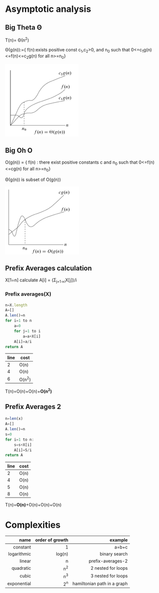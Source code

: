 # Asymptotic analysis

## Big Theta Θ

T(n)= Θ(n<sup>2</sup>)

Θ(g(n)):={ f(n):exists positive const c<sub>1</sub>,c<sub>2</sub>>0, and n<sub>0</sub> such that 0<=c<sub>1</sub>g(n)<=f(n)<=c<sub>2</sub>g(n) for all n>=n<sub>0</sub>}

![big theta](immagini/Screenshot_1.png)

## Big Oh O

O(g(n)) = { f(n) : there exist positive constants c and n<sub>0</sub> such that 0<=f(n)<=cg(n) for all n>=n<sub>0</sub>}

Θ(g(n)) is subset of O(g(n))

![big oh](immagini/Screenshot_2.png)

## Prefix Averages calculation

X[1÷n] calculate A[i] = (Σ<sub>j=1->i</sub>X[j])/i

### Prefix averages(X)
```javascript
n=X.length
A=[]
A.len()=n
for i=1 to n
    a=0
    for j=1 to i
        a=a+X[i]
    A[i]=a/i
return A
```

line|cost
---|---
2|O(n)
4|O(n)
6|O(n<sup>2</sup>)

T(n)=O(n)+O(n)+__O(n<sup>2</sup>)__

## Prefix Averages 2

```javascript
n=len(x)
A=[]
A.len()=n
s=0
for i=1 to n:
    s=s+X[i]
    A[i]=S/i
return A
```

line|cost
---|---
2|O(n)
4|O(n)
5|O(n)
8|O(n)

T(n)=__O(n)__+O(n)+O(n)+O(n)

# Complexities

name|order of growth|example
---:|---:|---:
constant|1|a=b+c
logarithmic|log(n)|binary search
linear|n|prefix-averages-2
quadratic|n<sup>2</sup>|2 nested for loops
cubic|n<sup>3</sup>|3 nested for loops
exponential|2<sup>n</sup>|hamiltonian path in a graph
